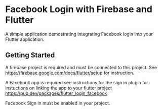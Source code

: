 # Facebook Login with Firebase and Flutter

A simple application demostrating integrating Facebook login into your Flutter application.

## Getting Started

A firebase project is required and must be connected to this project.  See https://firebase.google.com/docs/flutter/setup for instruction.

A Facebook app is required see instructions for the sign in plugin for instuctions on linking the app to your flutter project https://pub.dev/packages/flutter_login_facebook

Facebook Sign in must be enabled in your project.


